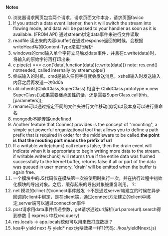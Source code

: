 **Notes**

0.  浏览器请求网页包含两个请求，请求页面文件本身，请求页面favico
1.  If you attach a data event listener, then it will switch the stream into flowing mode, and data will be passed to your handler as soon as it is available. (FROM API) 通过stream绑定data事件来进行文件读取
2.  readfile 读出来的内容(buffer)在通过response返回的时候，会根据writeHead写的Content-Type来进行解析
3.	windows的cmd输入单个字符立马触发data事件，并且在c.write(data)时，将输入的原始字符再打印出来
4.	c.pipe(c) === c.on('data',function(data){c.write(data)}) note: res.end() notneeded, called internally by stream.pipe()
5.	终端输入的时机，cmd是输入任何字符就会发送消息，xshell输入时发送输入内容之后再发送一次0d0a
6.  util.inherits(ChildClass,SuperClass) 相当于  ChildClass.prototype =  new SuperClass(),如果需要继承属性的话，还是需要SuperClass.call(this,[parameters]);
7.  rename可以通过指定不同的文件夹进行文件移动(剪切)以及本身可以进行重命名
8.  mongodb不能传递undefined
9.  Another feature that Connect provides is the concept of "mounting", a simple yet
powerful organizational tool that allows you to define a path prefix that is required
in order for the middleware to be called.**the point is that the mouting part means the prefix of url**
10. If a writable.write(chunk) call returns false, then the drain event will indicate when it is appropriate to begin writing more data to the stream. if writable.write(chunk) will returns true if the entire data was flushed successfully to the kernel buffer, returns false if all or part of the data was queued in user memory. 'drain' will be emitted when the buffer is again free.
11. 一个模块中的JS代码仅在模块第一次被使用时执行一次，并在执行过程中初始化模块的导出对象。之后，缓存起来的导出对象被重复利用。
?:
0. net 模块的clinet 的connect事件触发   ->不是通过server端建立的时候在异步回调的client中绑定，是在client端，通过connect方法建立的client中绑定,server端可以通过connection事件
1. post请求用data事件传递参数，get请求通过url解析(url.parse(url).search得到参数 || express 中找req.query)
2. res.locals -> app.locals貌似可以用来做打底数据？
3. koa中 yield next 与 yield* next为啥效果一样?(代码: ./koa/yieldNnext.js)



